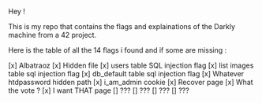 Hey !

This is my repo that contains the flags and explainations of the Darkly machine from a 42 project.

Here is the table of all the 14 flags i found and if some are missing :

[x] Albatraoz
[x] Hidden file
[x] users table SQL injection flag
[x] list images table sql injection flag
[x] db_default table sql injection flag
[x] Whatever htdpassword hidden path
[x] i_am_admin cookie
[x] Recover page 
[x] What the vote ?
[x] I want THAT page
[] ???
[] ???
[] ???
[] ???
